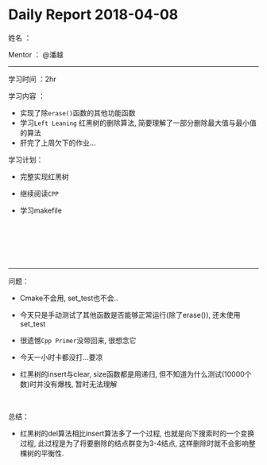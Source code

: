 # Daily Report 2018-04-08

姓名 ：

Mentor ：  @潘越

---

学习时间 ：2hr

学习内容 ：

* 实现了除`erase()`函数的其他功能函数
* 学习`Left Leaning` 红黑树的删除算法, 简要理解了一部分删除最大值与最小值的算法
* 肝完了上周欠下的作业...

学习计划：

* 完整实现红黑树

* 继续阅读`CPP`

* 学习makefile

  ​

  ​

  ​

---

问题： 

* Cmake不会用, set_test也不会..

* 今天只是手动测试了其他函数是否能够正常运行(除了erase()), 还未使用set_test

* 很遗憾`Cpp Primer`没带回来, 很想念它

* 今天一小时卡都没打...要凉

* 红黑树的insert与clear, size函数都是用递归, 但不知道为什么测试(10000个数)时并没有爆栈, 暂时无法理解

  ​


总结：

* 红黑树的del算法相比insert算法多了一个过程, 也就是向下搜索时的一个变换过程, 此过程是为了将要删除的结点群变为3-4结点, 这样删除时就不会影响整棵树的平衡性.

  ​

  ​
